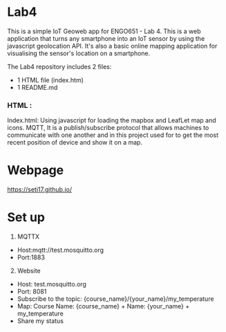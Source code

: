 # Lab4


This is a simple IoT Geoweb app for ENGO651 - Lab 4.
This is a web application that turns any smartphone into an IoT sensor by using the javascript geolocation API. It's also a basic online mapping application for visualising the sensor's location on a smartphone.


The Lab4 repository includes 2 files:

- 1 HTML file (index.htm)
- 1 README.md

### HTML :

Index.html: Using javascript for loading the mapbox and LeafLet map and icons. MQTT, It is a publish/subscribe protocol that allows machines to communicate with one another and in this project used for to get the most recent position of device and show it on a map.

# Webpage
https://seti17.github.io/

# Set up

1. MQTTX
- Host:mqtt://test.mosquitto.org
- Port:1883
2. Website
- Host: test.mosquitto.org
- Port: 8081
- Subscribe to the topic: {course_name}/{your_name}/my_temperature
- Map: Course Name: {course_name} + Name: {your_name} + my_temperature
- Share my status
